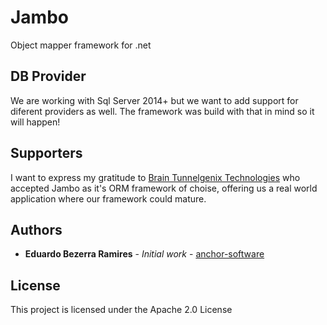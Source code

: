 # Jambo

Object mapper framework for .net

## DB Provider
We are working with Sql Server 2014+ but we want to add support for diferent providers as well. The framework was build with that in mind so it will happen!

## Supporters
I want to express my gratitude to [Brain Tunnelgenix Technologies](https://github.com/orgs/BTTCorp) who accepted Jambo as it's ORM framework of choise, offering us a real world application where our framework could mature.

## Authors

* **Eduardo Bezerra Ramires** - *Initial work* - [anchor-software](https://github.com/anchor-software)

## License

This project is licensed under the Apache 2.0 License
